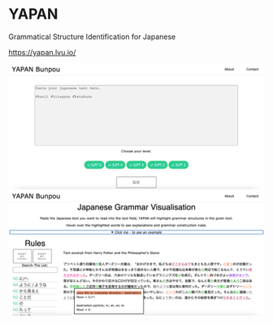 # YAPAN
Grammatical Structure Identification for Japanese


https://yapan.lvu.io/



![Screenshot Front Page](https://github.com/leduvu/YAPAN/blob/main/yapan1.png)
![Screenshot Example](https://github.com/leduvu/YAPAN/blob/main/yapan2.png)
